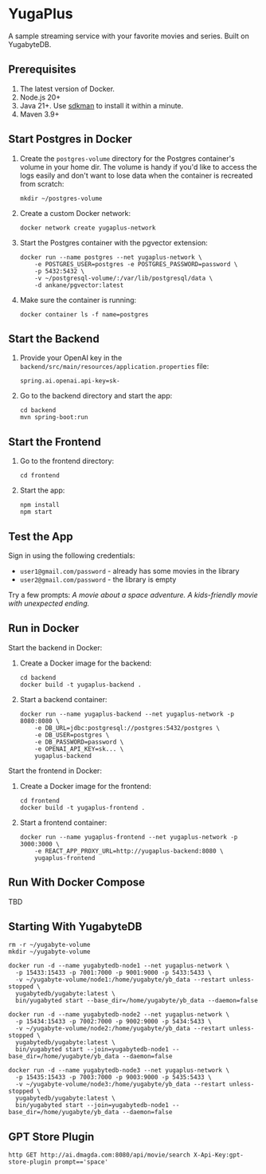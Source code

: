 # YugaPlus

A sample streaming service with your favorite movies and series. Built on YugabyteDB.

## Prerequisites

1. The latest version of Docker.
2. Node.js 20+
3. Java 21+. Use [sdkman](https://sdkman.io) to install it within a minute.
4. Maven 3.9+

## Start Postgres in Docker

1. Create the `postgres-volume` directory for the Postgres container's volume in your home dir. The volume is handy if you'd like to access the logs easily and don't want to lose data when the container is recreated from scratch:

    ```shell
    mkdir ~/postgres-volume
    ```

2. Create a custom Docker network:

    ```shell
    docker network create yugaplus-network
    ```

3. Start the Postgres container with the pgvector extension:

    ```shell
    docker run --name postgres --net yugaplus-network \
        -e POSTGRES_USER=postgres -e POSTGRES_PASSWORD=password \
        -p 5432:5432 \
        -v ~/postgresql-volume/:/var/lib/postgresql/data \
        -d ankane/pgvector:latest
    ```

3. Make sure the container is running:

    ```shell
    docker container ls -f name=postgres
    ```

## Start the Backend

1. Provide your OpenAI key in the `backend/src/main/resources/application.properties` file:

    ```properties
    spring.ai.openai.api-key=sk-
    ```

2. Go to the backend directory and start the app:

    ```shell
    cd backend
    mvn spring-boot:run
    ```

## Start the Frontend

1. Go to the frontend directory:

    ```shell
    cd frontend
    ```

2. Start the app:

    ```shell
    npm install
    npm start
    ```

## Test the App

Sign in using the following credentials:

* `user1@gmail.com/password` - already has some movies in the library
* `user2@gmail.com/password` - the library is empty

Try a few prompts:
*A movie about a space adventure.*
*A kids-friendly movie with unexpected ending.*

## Run in Docker

Start the backend in Docker:

1. Create a Docker image for the backend:

    ```shell
    cd backend
    docker build -t yugaplus-backend .  
    ```

2. Start a backend container:

    ```shell
    docker run --name yugaplus-backend --net yugaplus-network -p 8080:8080 \
        -e DB_URL=jdbc:postgresql://postgres:5432/postgres \
        -e DB_USER=postgres \
        -e DB_PASSWORD=password \
        -e OPENAI_API_KEY=sk... \
        yugaplus-backend
    ```

Start the frontend in Docker:

1. Create a Docker image for the frontend:

    ```shell
    cd frontend
    docker build -t yugaplus-frontend .  
    ```

2. Start a frontend container:

    ```shell
    docker run --name yugaplus-frontend --net yugaplus-network -p 3000:3000 \
        -e REACT_APP_PROXY_URL=http://yugaplus-backend:8080 \
        yugaplus-frontend
    ```

## Run With Docker Compose

TBD

## Starting With YugabyteDB

```shell
rm -r ~/yugabyte-volume
mkdir ~/yugabyte-volume

docker run -d --name yugabytedb-node1 --net yugaplus-network \
  -p 15433:15433 -p 7001:7000 -p 9001:9000 -p 5433:5433 \
  -v ~/yugabyte-volume/node1:/home/yugabyte/yb_data --restart unless-stopped \
  yugabytedb/yugabyte:latest \
  bin/yugabyted start --base_dir=/home/yugabyte/yb_data --daemon=false
  
docker run -d --name yugabytedb-node2 --net yugaplus-network \
  -p 15434:15433 -p 7002:7000 -p 9002:9000 -p 5434:5433 \
  -v ~/yugabyte-volume/node2:/home/yugabyte/yb_data --restart unless-stopped \
  yugabytedb/yugabyte:latest \
  bin/yugabyted start --join=yugabytedb-node1 --base_dir=/home/yugabyte/yb_data --daemon=false
      
docker run -d --name yugabytedb-node3 --net yugaplus-network \
  -p 15435:15433 -p 7003:7000 -p 9003:9000 -p 5435:5433 \
  -v ~/yugabyte-volume/node3:/home/yugabyte/yb_data --restart unless-stopped \
  yugabytedb/yugabyte:latest \
  bin/yugabyted start --join=yugabytedb-node1 --base_dir=/home/yugabyte/yb_data --daemon=false
```

## GPT Store Plugin

```shell
http GET http://ai.dmagda.com:8080/api/movie/search X-Api-Key:gpt-store-plugin prompt=='space'
```

